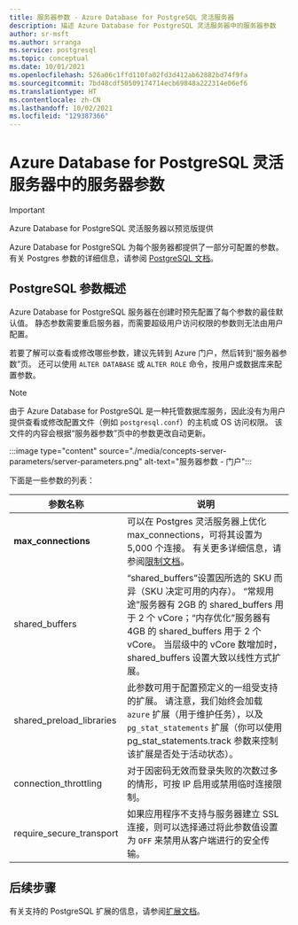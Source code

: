 ```yaml
---
title: 服务器参数 - Azure Database for PostgreSQL 灵活服务器
description: 描述 Azure Database for PostgreSQL 灵活服务器中的服务器参数
author: sr-msft
ms.author: srranga
ms.service: postgresql
ms.topic: conceptual
ms.date: 10/01/2021
ms.openlocfilehash: 526a06c1ffd110fa02fd3d412ab62882bd74f9fa
ms.sourcegitcommit: 7bd48cdf50509174714ecb69848a222314e06ef6
ms.translationtype: HT
ms.contentlocale: zh-CN
ms.lasthandoff: 10/02/2021
ms.locfileid: "129387366"
---
```

# <a name="server-parameters-in-azure-database-for-postgresql---flexible-server"></a>Azure Database for PostgreSQL 灵活服务器中的服务器参数

> [!IMPORTANT]
> Azure Database for PostgreSQL 灵活服务器以预览版提供

Azure Database for PostgreSQL 为每个服务器都提供了一部分可配置的参数。 有关 Postgres 参数的详细信息，请参阅 [PostgreSQL 文档](https://www.postgresql.org/docs/13/config-setting.html)。

## <a name="an-overview-of-postgresql-parameters"></a>PostgreSQL 参数概述 

Azure Database for PostgreSQL 服务器在创建时预先配置了每个参数的最佳默认值。 静态参数需要重启服务器，而需要超级用户访问权限的参数则无法由用户配置。 

若要了解可以查看或修改哪些参数，建议先转到 Azure 门户，然后转到“服务器参数”页。 还可以使用 `ALTER DATABASE` 或 `ALTER ROLE` 命令，按用户或数据库来配置参数。

>[!NOTE]
> 由于 Azure Database for PostgreSQL 是一种托管数据库服务，因此没有为用户提供查看或修改配置文件（例如 `postgresql.conf`）的主机或 OS 访问权限。 该文件的内容会根据“服务器参数”页中的参数更改自动更新。

:::image type="content" source="./media/concepts-server-parameters/server-parameters.png" alt-text="服务器参数 - 门户":::

下面是一些参数的列表：

| 参数名称             | 说明 |
|----------------------|--------|
| **max_connections** | 可以在 Postgres 灵活服务器上优化 max_connections，可将其设置为 5,000 个连接。 有关更多详细信息，请参阅[限制文档](concepts-limits.md)。 | 
| shared_buffers    | “shared_buffers”设置因所选的 SKU 而异（SKU 决定可用的内存）。 “常规用途”服务器有 2GB 的 shared_buffers 用于 2 个 vCore；“内存优化”服务器有 4GB 的 shared_buffers 用于 2 个 vCore。 当层级中的 vCore 数增加时，shared_buffers 设置大致以线性方式扩展。 | 
| shared_preload_libraries | 此参数可用于配置预定义的一组受支持的扩展。 请注意，我们始终会加载 `azure` 扩展（用于维护任务），以及 `pg_stat_statements` 扩展（你可以使用 pg_stat_statements.track 参数来控制该扩展是否处于活动状态）。 |
| connection_throttling | 对于因密码无效而登录失败的次数过多的情形，可按 IP 启用或禁用临时连接限制。 |
| require_secure_transport | 如果应用程序不支持与服务器建立 SSL 连接，则可以选择通过将此参数值设置为 `OFF` 来禁用从客户端进行的安全传输。 |
 
## <a name="next-steps"></a>后续步骤

有关支持的 PostgreSQL 扩展的信息，请参阅[扩展文档](concepts-extensions.md)。

